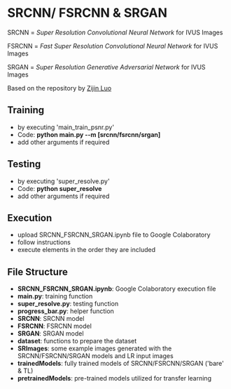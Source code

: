 # SRCNN/ FSRCNN & SRGAN

SRCNN = *Super Resolution Convolutional Neural Network* for IVUS Images

FSRCNN = *Fast Super Resolution Convolutional Neural Network* for IVUS Images

SRGAN = *Super Resolution Generative Adversarial Network* for IVUS Images

Based on the repository by [Zijin Luo](https://github.com/soapisnotfat/super-resolution)

## Training
- by executing 'main_train_psnr.py'
- Code: 
	**python main.py --m  [srcnn/fsrcnn/srgan]**
- add other arguments if required


## Testing
- by executing 'super_resolve.py'
- Code: 
	**python super_resolve**
- add other arguments if required


## Execution
- upload SRCNN_FSRCNN_SRGAN.ipynb file to Google Colaboratory
- follow instructions
- execute elements in the order they are included


## File Structure
- **SRCNN_FSRCNN_SRGAN.ipynb**: Google Colaboratory execution file
- **main.py**: training function
- **super_resolve.py**: testing function
- **progress_bar.py**: helper function
- **SRCNN**: SRCNN model
- **FSRCNN**: FSRCNN model
- **SRGAN**: SRGAN model
- **dataset**: functions to prepare the dataset
- **SRImages**: some example images generated with the SRCNN/FSRCNN/SRGAN models and LR input images
- **trainedModels**: fully trained models of SRCNN/FSRCNN/SRGAN ('bare' & TL)
- **pretrainedModels**: pre-trained models utilized for transfer learning


